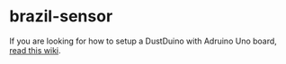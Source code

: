 brazil-sensor
=============

If you are looking for how to setup a DustDuino with Adruino Uno board, [read this wiki](https://github.com/developmentseed/brazil-sensor/wiki/How-to-setup-DustDuino-with-Arduino-board).
